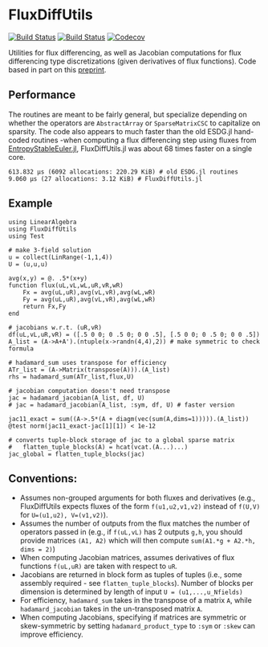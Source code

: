 # FluxDiffUtils

[![Build Status](https://travis-ci.com/jlchan/FluxDiffUtils.jl.svg?branch=master)](https://travis-ci.com/jlchan/FluxDiffUtils.jl)
[![Build Status](https://ci.appveyor.com/api/projects/status/github/jlchan/FluxDiffUtils.jl?svg=true)](https://ci.appveyor.com/project/jlchan/FluxDiffUtils-jl)
[![Codecov](https://codecov.io/gh/jlchan/FluxDiffUtils.jl/branch/master/graph/badge.svg)](https://codecov.io/gh/jlchan/FluxDiffUtils.jl)

Utilities for flux differencing, as well as Jacobian computations for flux differencing type discretizations (given derivatives of flux functions). Code based in part on this [preprint](https://arxiv.org/abs/2006.07504).

## Performance

The routines are meant to be fairly general, but specialize depending on whether the operators are `AbstractArray` or `SparseMatrixCSC` to capitalize on sparsity. The code also appears to much faster than the old ESDG.jl hand-coded routines -when computing a flux differencing step using fluxes from [EntropyStableEuler.jl](https://github.com/jlchan/EntropyStableEuler.jl), FluxDiffUtils.jl was about 68 times faster on a single core.
```
613.832 μs (6092 allocations: 220.29 KiB) # old ESDG.jl routines
9.060 μs (27 allocations: 3.12 KiB) # FluxDiffUtils.jl
```

## Example
```
using LinearAlgebra
using FluxDiffUtils
using Test

# make 3-field solution
u = collect(LinRange(-1,1,4))
U = (u,u,u)

avg(x,y) = @. .5*(x+y)
function flux(uL,vL,wL,uR,vR,wR)
    Fx = avg(uL,uR),avg(vL,vR),avg(wL,wR)
    Fy = avg(uL,uR),avg(vL,vR),avg(wL,wR)
    return Fx,Fy
end

# jacobians w.r.t. (uR,vR)
df(uL,vL,uR,vR) = ([.5 0 0; 0 .5 0; 0 0 .5], [.5 0 0; 0 .5 0; 0 0 .5])
A_list = (A->A+A').(ntuple(x->randn(4,4),2)) # make symmetric to check formula

# hadamard_sum uses transpose for efficiency
ATr_list = (A->Matrix(transpose(A))).(A_list)
rhs = hadamard_sum(ATr_list,flux,U)

# jacobian computation doesn't need transpose
jac = hadamard_jacobian(A_list, df, U)
# jac = hadamard_jacobian(A_list, :sym, df, U) # faster version

jac11_exact = sum((A->.5*(A + diagm(vec(sum(A,dims=1))))).(A_list))
@test norm(jac11_exact-jac[1][1]) < 1e-12

# converts tuple-block storage of jac to a global sparse matrix
#   flatten_tuple_blocks(A) = hcat(vcat.(A...)...)
jac_global = flatten_tuple_blocks(jac)
```

## Conventions:
- Assumes non-grouped arguments for both fluxes and derivatives (e.g., FluxDiffUtils expects fluxes of the form `f(u1,u2,v1,v2)` instead of `f(U,V)` for `U=(u1,u2), V=(v1,v2)`).
- Assumes the number of outputs from the flux matches the number of operators passed in (e.g., if `f(uL,vL)` has 2 outputs `g,h`, you should provide matrices `(A1, A2)` which will then compute `sum(A1.*g + A2.*h, dims = 2)`)
- When computing Jacobian matrices, assumes derivatives of flux functions `f(uL,uR)` are taken with respect to `uR`.
- Jacobians are returned in block form as tuples of tuples (i.e., some assembly required - see `flatten_tuple_blocks`). Number of blocks per dimension is determined by length of input `U = (u1,...,u_Nfields)`
- For efficiency, `hadamard_sum` takes in the transpose of a matrix `A`, while `hadamard_jacobian` takes in the un-transposed matrix `A`.
- When computing Jacobians, specifying if matrices are symmetric or skew-symmetric by setting `hadamard_product_type` to `:sym` or `:skew` can improve efficiency.

